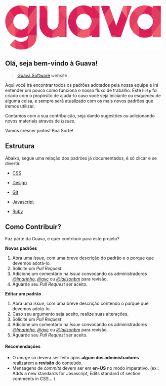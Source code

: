![Logo Guava](logo-guava.png "Guava")

## Olá, seja bem-vindo à Guava!

> [Guava Software](http://guava.com.br) website

Aqui você irá encontrar todos os padrões adotados pela nossa equipe e irá entender um pouco como funciona o nosso fluxo de trabalho.
Este `help` foi criado com o propósito de ajudá-lo caso você seja iniciante ou esqueceu de alguma coisa, e sempre será atualizado com os mais novos padrões que iremos utilizar.

Contamos com a sua contribuição, seja dando sugestões ou adicionando novos materiais através de _issues_.

Vamos crescer juntos! Boa Sorte!


## Estrutura

Abaixo, segue uma relação dos padrões já documentados, é só clicar e se divertir.

- [CSS](https://github.com/guava/standards/blob/master/css.md)

- [Design](https://github.com/guava/standards/blob/master/design.md)

- [Git](https://github.com/guava/standards/blob/master/git.md)

- [Javascript](https://github.com/guava/standards/blob/master/javascript.md)

- [Ruby](https://github.com/guava/standards/blob/master/ruby.md)



## Como Contribuir?

Faz parte da Guava, e quer contribuir para este projeto?

**Novos padrões**

1. Abra uma _issue_, com uma breve descrição do padrão e o porque que devemos adotá-lo.
2. Solicite um _Pull Request_.
3. Adicione um comentário na _issue_ convocando os administradores [_@lmarinho_](https://github.com/lmarinho), [_@gvc_](https://github.com/gvc) ou [_@lailsonbm_](https://github.com/lailsonbm) para revisão.
4. Aguarde seu _Pull Request_ ser aceito.

**Editar um padrão**

1. Abra uma _issue_, com uma breve descrição contendo o porque que devemos adotá-lo.
2. Caso seu argumento seja aceito, realize suas alterações.
3. Solicite um _Pull Request_.
4. Adicione um comentário na _issue_ convocando os administradores [_@lmarinho_](https://github.com/lmarinho), [_@gvc_](https://github.com/gvc) ou [_@lailsonbm_](https://github.com/lailsonbm) para revisão.
5. Aguarde seu _Pull Request_ ser aceito.

#### Recomendações

- O _merge_ só deverá ser feito após **algum dos administradores** realizarem a **revisão** do conteúdo.
- Mensagens de _commits_ devem ser em **en-US** no modo imperativo. (ex.: Adds a new standards for Javascript, Edits standard of section comments in CSS... )
